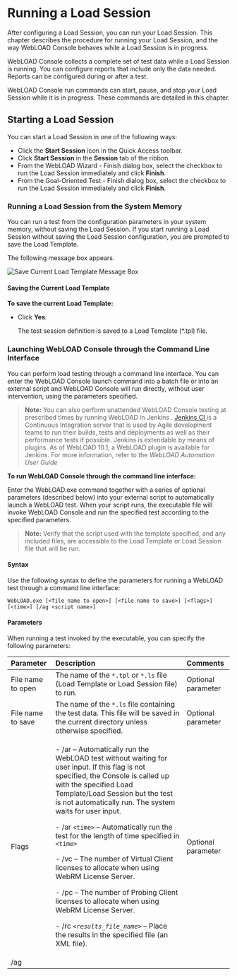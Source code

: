 ﻿# Running a Load Session

After configuring a Load Session, you can run your Load Session. This chapter describes the procedure for running your Load Session, and the way WebLOAD Console behaves while a Load Session is in progress.

WebLOAD Console collects a complete set of test data while a Load Session is running. You can configure reports that include only the data needed. Reports can be configured during or after a test.

WebLOAD Console run commands can start, pause, and stop your Load Session while it is in progress. These commands are detailed in this chapter.



## Starting a Load Session

You can start a Load Session in one of the following ways:

- Click the **Start Session** icon in the Quick Access toolbar.
- Click **Start Session** in the **Session** tab of the ribbon.
- From the WebLOAD Wizard - Finish dialog box, select the checkbox to run the Load Session immediately and click **Finish**.
- From the Goal-Oriented Test - Finish dialog box, select the checkbox to run the Load Session immediately and click **Finish**.



### Running a Load Session from the System Memory

You can run a test from the configuration parameters in your system memory, without saving the Load Session. If you start running a Load Session without saving the Load Session configuration, you are prompted to save the Load Template.


The following message box appears.

![Save Current Load Template Message Box](../images/console_users_guide_2009.jpeg)




#### Saving the Current Load Template

**To save the current Load Template:**

- Click **Yes**.

  The test session definition is saved to a Load Template (\*.tpl) file.



### Launching WebLOAD Console through the Command Line Interface

You can perform load testing through a command line interface. You can enter the WebLOAD Console launch command into a batch file or into an external script and WebLOAD Console will run directly, without user intervention, using the parameters specified.

> **Note:** You can also perform unattended WebLOAD Console testing at prescribed times by running WebLOAD in Jenkins . [Jenkins CI ](http://jenkins-ci.org/)is a Continuous Integration server that is used by Agile development teams to run their builds, tests and deployments as well as their performance tests if possible. Jenkins is extendable by means of plugins. As of WebLOAD 10.1, a WebLOAD plugin is available for Jenkins. For more information, refer to the *WebLOAD Automation User Guide*

**To run WebLOAD Console through the command line interface:**

Enter the WebLOAD.exe command together with a series of optional parameters (described below) into your external script to automatically launch a WebLOAD test. When your script runs, the executable file will invoke WebLOAD Console and run the specified test according to the specified parameters.

> **Note:** Verify that the script used with the template specified, and any included files, are accessible to the Load Template or Load Session file that will be run.




#### Syntax

Use the following syntax to define the parameters for running a WebLOAD test through a command line interface:

`WebLOAD.exe [<file name to open>] [<file name to save>] [<flags>] [<time>] [/ag <script name>]`

#### Parameters

When running a test invoked by the executable, you can specify the following parameters:

|**Parameter**|**Description**|**Comments**|
| :- | :- | :- |
|File name to open|The name of the `*.tpl` or `*.ls` file (Load Template or Load Session file) to run.|Optional parameter|
|File name to save|The name of the `*.ls` file containing the test data. This file will be saved in the current directory unless otherwise specified.|Optional parameter|
|Flags|<p>- /ar – Automatically run the WebLOAD test without waiting for user input. If this flag is not specified, the Console is called up with the specified Load Template/Load Session but the test is not automatically run. The system waits for user input.</p><p>- /ar `<time>` – Automatically run the test for the length of time specified in `<time>`</p><p>- /vc – The number of Virtual Client licenses to allocate when using WebRM License Server.</p><p>- /pc – The number of Probing Client licenses to allocate when using WebRM License Server.</p><p>- /rc *`<results_file_name>`* – Place the results in the specified file (an XML file).</p>|Optional parameter|
|/ag <script name>|The name of an existing script (\*.wlp) to open.|Optional parameter|


The parameters are all optional. If no parameters are entered, the executable launches the Console and does not run a test. If the autorun flag `</ar>` flag is not set, the `<file name to save>` and the `<time>` parameters are ignored.

> **Note:** If there is a conflict between the time defined in this command and the time defined in the WebLOAD Scheduler, the load test runs for the shorter of the two periods defined.




#### Examples

**Example 1:**

`WebLOAD.exe test1.tpl`

This command opens the Console and the `test1.tpl` template. The Console waits for user input.

**Example 2:**

`WebLOAD.exe test1.tpl march9.ls /ar 30`

This command opens the Console and automatically runs a test using the `test1.tpl` template file. The test results are saved in the Load Session file `march9.ls`, which includes all of the test data and results. This file is saved in the current directory, unless otherwise specified. The autorun flag is set, meaning that the test runs without user intervention. The test will run for 30 seconds.

**Example 3:**

`WebLOAD.exe /ag c:\scripts\MyScript.wlp`

This command opens the Console and the WebLOAD Wizard to the script/Mix Selection dialog box. The `MyScript.wlp` script is automatically selected and the WebLOAD Wizard waits for user input. For more information about the script/Mix Selection dialog box.

**Example 4:**

`WebLOAD.exe test1.tpl march9.ls /ar 30 /rc result1.xml`

This command performs all the actions described in Example 2 above, and in addition the execution return code is saved in `result1.xml`.

**Example 5:**

`WebLOAD.exe test1.tpl march9.ls /ar 30 /vc 100 /pc 3`

This command performs all the actions described in Example 2 above, and in addition it allocates 100 virtual clients and 3 probing clients from the WebRM server.



## Establishing Communication

WebLOAD Console begins executing a test by verifying the test parameters and attempting to communicate with the hosts participating in the test session.

While WebLOAD Console is preparing to run the test, the following message appears:

![Load Session Startup Message Box](../images/console_users_guide_2012.png)





### Errors in Communication

The following errors may occur during Load Session startup:

- All hosts are unreachable or stopped
- Load Session setup not completed
- Load Session setup timed out



#### Correcting the All Hosts are Unreachable or Stopped Error

When the All hosts are unreachable or stopped error occurs and the session cannot be started, the following error message appears:

![All Hosts Are Unreachable or Stopped Error Message Box](../images/console_users_guide_2013.png)



**To correct the all hosts are unreachable or stopped error:**

1. Click **OK**.
1. Test your connection. Verify that the host systems participating in the test are all up and running. If hosts are still unreachable, inform your system administrator.







#### Correcting the Load Session Setup Not Completed Error

When only some of the requested hosts are active, the "Load Session Setup not completed" error message appears as follows:

![Load Session Setup Not Completed Error Message Box](../images/console_users_guide_2015.png)



**To correct the Load Session Setup not completed error:**

- Click **Start** to begin testing with Hosts that have been reached,

  -Or-

  Click **Stop All** to stop testing.



#### Correcting the Load Session Setup Timed Out Error

When the Load Session setup has timed out, the following error message appears:

![Load Session Setup Timed Out Error Message Box](../images/console_users_guide_2016.png)



**To correct the Load Session Setup timed out error:**

- Click **Stop All** to stop testing,

  -Or-

  Click **Wait** to give WebLOAD Console more time to connect to the unreachable hosts. WebLOAD Console allows another interval of time equal to the timeout interval, for the systems to connect.

WebLOAD Console has a built-in start session timeout value, which is the length of time WebLOAD Console waits while TestTalk attempts to make contact with the hosts. You can change the timeout values through the **Global Options** > **General** tab.

## The Console Screen in Session Mode

When you start running your Load Session, the Results window appears.

![Results Window](../images/console_users_guide_2017.jpeg)



The following table describes the segments of the Console in Session Mode:

|**Segment**|**Function**|
| :- | :- |
|Session Tree|Presents a graphic display of your test session. See [*Viewing the Session Tree in Session Mode* ](#viewing-the-session-tree-in-session-mode) for a complete discussion of the Session Tree.|
|Results Window|Displays all of the reports opened during a test session. Use the tabs located at the top and the bottom of the window to view different reports.|
|Log Window|Displays all of the error messages recorded during a test session. You can toggle the Log Window display on/off through the **Session** tab of the Console ribbon.|
|Status Bar|Indicates the program status, including continually updated information about the Elapsed time since the session started running, and the Remaining time till session end (if known).|



### Viewing the Session Tree in Session Mode

The Session Tree displays the complete configuration of the current Load Session. Status icons reflect the current status of your Load Session.

Through the Session Tree you can see:

- The scripts running
- The hosts running each script
- The current operating status of each host and script

Icons display on each line of the tree, making it easy to view your test activity.

While the Load Session is running, status icons reflect the current status for each script. The status icons are described in the above table.

To the right of each script two numbers are displayed in parentheses, for example Script1[45, 75]. These display the maximum Load Size (number of Virtual Clients) that script is scheduled to generate, followed by the Load Size currently being generated. The current Load Size number changes according to the Load Size schedule that is defined in the Load Generator Schedule dialog box. When a test session has not yet begun, the ‘current’ Load Size being generated is 0. In most modes of operation, the current Load Size never exceeds the maximum Load Size scheduled for that script listed to the left of the current value.

> **Note:** Using Throttle Control, you can increase the current Load Size to exceed the maximum Load Size ‒ but only if you are not using the Goal-Oriented Test.


## **WebLOAD Console Operating Commands**

WebLOAD Console offers five commands for controlling a test session:

- Start
- Pause
- Resume
- Stop
- Stop All




You access them through the **Session** tab of the Console ribbon, or the Session Tree pop-up menus.

### Starting a Test Session

**To start a test session:**

- Click the **Start Session ![](../images/console_users_guide_2018.png)** button in the Quick Access toolbar,

  -Or-

  Select **Start Session** in the **Session** tab of the ribbon.

### Pausing a Test Session

**To pause a test session:**

- Right-click a component in the test session Tree and select **Pause** from the pop-up menu.

When you pause a script it temporarily stops the execution of that script. The remainder of the components in the current test session (other scripts running simultaneously) will continue running as scheduled. If the root is selected, all components are paused.

When a paused script is continued (using the Go or Resume command), the script skips any actions scheduled for the duration of the pause. Script execution continues with whatever load was scheduled for the current time.

Pausing a Host that is generating a heavy load causes an immediate jump in system response time because the system load drops immediately.

### Resuming a Test Session
Resuming resumes execution of a paused Load Session component. Keep in mind that pausing and continuing does not automatically reschedule Load Session Scripts.

Scheduling continues in relation to the start of the session.

**To resume a test session:**

- Right-click a component in the test session Tree and select **Resume**.

Resuming a Host that is generating a heavy load causes an immediate drop in system response time.




### Stopping a Load Session Component

**To stop a Load Session component:**

- Right-click a component in the test session Tree and select **Stop**,

The selected component will stop. Once an individual component is stopped, it cannot be restarted unless the whole Load Session is restarted.

You may stop some of the Load Session components without affecting the remaining ones.

Stopping a Load Session component affects system performance by causing a sudden drop in system load, which leads to a corresponding jump in system performance.

### Stopping a Test Session

**To stop a test session:**

- Select **Stop All** in the **Session** tab of the ribbon,

  -Or-

  Right-click a component in the Load Session Tree and select **Stop All**.

Stopping a complete Load Session affects system performance because the system load immediately drops to zero.

### Manually Shutting Down Cloud Machines
You can manually shut-down Amazon Cloud Machines still running. This is relevant if WebLOAD is configured to leave Cloud Machines running, or if you chose to leave them running at the end of a Load Session.

**Note:** The data residing on an Amazon Cloud Machine is not accessible once the machine is shut down.

For more information about working with Cloud Machines, refer to [*Selecting Host Computers* ](config_load_template.md#selecting-hosts)

For information about changing the shut-down policy of Cloud Machines, refer to [*Creating WebLOAD Cloud Accounts* ](#correcting-the-all-hosts-are-unreachable-or-stopped-error)

**To shut down Cloud Machines:**

- Click **Terminate Cloud Machines** in the **Tools** tab of the ribbon. The Cloud Machines are shut down.



> **Note**: After manually shutting down Cloud Machines, verify on the Amazon Management Console that no machines are left running.



## Throttle Control – Changing the Load Size Dynamically During Runtime

Using Throttle Control utility, you can override the test schedule and dynamically control the Load Size during runtime. You can select a component (from the Session Tree) and modify Load Size ‒ the number of Virtual Clients participating in the test.

The selected component can be:

- The root of the Session Tree
- A Load Machine

When using Throttle Control consider the following:

- You *cannot* modify a script using Throttle Control.
- You *cannot* use Throttle Control with the Goal-Oriented Test.
- You *cannot* use Throttle Control to create a load of more than 20 users in Standalone Workstation mode.
- If you select the root from the Session Tree and you are testing with more than one Load Machine, WebLOAD Console distributes the load among the Load Machines. During this process, the original schedule is "suspended" for the duration of Throttle Control.



### Opening Throttle Control

**To open Throttle Control:**

- Select **Throttle Control** from the **Session** tab of the ribbon,

  -Or-

  Right-click a Session component and select **Throttle Control** from the pop-up menu.




The Throttle Control dialog box appears.

![Throttle Control Dialog Box](../images/console_users_guide_2020.png)



The Throttle Control dialog box displays:

- The current Load Size.
- The currently selected component. (In the figure above, the selected component is the Root of the Session Tree.)



### Activating Throttle Control

**To activate Throttle Control:**

1. Toggle the **Off** button to **On**.
1. Adjust the Throttle by moving the lever up or down and set the desired Load Size.
1. Click **Apply**.

   The Load Size changes dynamically while the test is running.

### Deactivating Throttle Control

**To deactivate Throttle Control:**

1. Toggle the **On** button to **Off**.
1. Click **Close**.

   The Throttle Control dialog box is closed. Once Throttle Control is turned off, the Load Session resumes the manual schedule and continues running from the point at which Throttle Control was deactivated.






